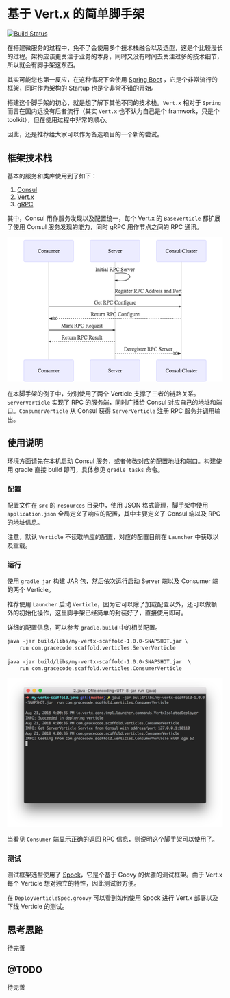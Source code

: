 # 基于 Vert.x 的简单脚手架

[![Build Status](https://travis-ci.org/feelinglucky/my-vertx-scaffold.java.svg?branch=master)](https://travis-ci.org/feelinglucky/my-vertx-scaffold.java)

在搭建微服务的过程中，免不了会使用多个技术栈融合以及选型，这是个比较漫长的过程。架构应该更关注于业务的本身，同时又没有时间去关注过多的技术细节，所以就会有脚手架这东西。

其实可能您也第一反应，在这种情况下会使用 [Spring Boot](https://spring.io/projects/spring-boot) ，它是个非常流行的框架，同时作为架构的 Startup 也是个非常不错的开始。

搭建这个脚手架的初心，就是想了解下其他不同的技术栈。`Vert.x` 相对于 `Spring` 而言在国内远没有后者流行（其实 `Vert.x` 也不认为自己是个 framwork，只是个 toolkit），但在使用过程中非常的顺心。

因此，还是推荐给大家可以作为备选项目的一个新的尝试。


## 框架技术栈

基本的服务和类库使用到了如下：

1. [Consul](https://www.consul.io/)
2. [Vert.x](https://vertx.io/)
3. [gRPC](https://grpc.io/)

其中，Consul 用作服务发现以及配置统一，每个 Vert.x 的 `BaseVerticle` 都扩展了使用 Consul 服务发现的能力，同时 gRPC 用作节点之间的 RPC 通讯。

![sequence.png](asserts/sequence.png)

在本脚手架的例子中，分别使用了两个 Verticle 支撑了三者的链路关系。`ServerVerticle` 实现了 RPC 的服务端，同时广播给 Consul 对应自己的地址和端口。`ConsumerVerticle` 从 Consul 获得 `ServerVerticle` 注册 RPC 服务并调用输出。

## 使用说明

环境方面请先在本机启动 Consul 服务，或者修改对应的配置地址和端口。构建使用 gradle 直接 build 即可，具体参见 `gradle tasks` 命令。

### 配置

配置文件在 `src` 的 `resources` 目录中，使用 JSON 格式管理，脚手架中使用 `application.json` 全局定义了响应的配置，其中主要定义了 Consul 端以及 RPC 的地址信息。

注意，默认 `Verticle` 不读取响应的配置，对应的配置目前在 `Launcher` 中获取以及重载。

### 运行

使用 `gradle jar` 构建 JAR 包，然后依次运行启动 Server 端以及 Consumer 端的两个 Verticle。

推荐使用 `Launcher` 启动 `Verticle`，因为它可以除了加载配置以外，还可以做额外的初始化操作，这里脚手架已经简单的封装好了，直接使用即可。

详细的配置信息，可以参考 `gradle.build` 中的相关配置。

```
java -jar build/libs/my-vertx-scaffold-1.0.0-SNAPSHOT.jar \
    run com.gracecode.scaffold.verticles.ServerVerticle

java -jar build/libs/my-vertx-scaffold-1.0.0-SNAPSHOT.jar  \
    run com.gracecode.scaffold.verticles.ConsumerVerticle
```

![consumer.png](asserts/consumer.png)

当看见 `Consumer` 端显示正确的返回 RPC 信息，则说明这个脚手架可以使用了。

### 测试

测试框架选型使用了 [Spock](http://spockframework.org/)，它是个基于 Goovy 的优雅的测试框架。由于 Vert.x 每个 Verticle 想对独立的特性，因此测试很方便。

在 `DeployVerticleSpec.groovy` 可以看到如何使用 Spock 进行 Vert.x 部署以及下线 Verticle 的测试。

## 思考思路

待完善

## @TODO

待完善
